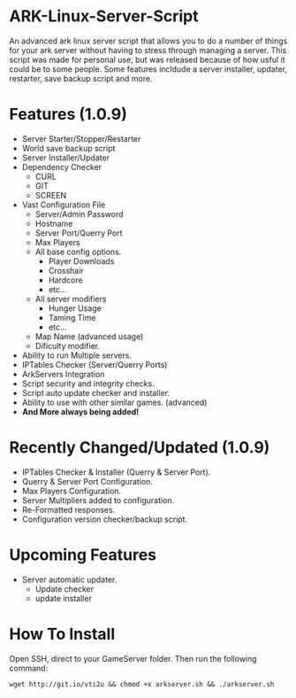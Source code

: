 # ARK-Linux-Server-Script
An advanced ark linux server script that allows you to do a number of things for your ark server without having to stress through managing a server. This script was made for personal use, but was released because of how usful it could be to some people. Some features incldude a server installer, updater, restarter, save backup script and more.

# Features (1.0.9)
- Server Starter/Stopper/Restarter
- World save backup script
- Server Installer/Updater
- Dependency Checker
  - CURL
  - GIT
  - SCREEN
- Vast Configuration File
  - Server/Admin Password
  - Hostname
  - Server Port/Querry Port
  - Max Players
  - All base config options.
    - Player Downloads
    - Crosshair
    - Hardcore
    - etc...
  - All server modifiers
    - Hunger Usage
    - Taming Time
    - etc...
  - Map Name (advanced usage)
  - Dificulty modifier.
- Ability to run Multiple servers.
- IPTables Checker (Server/Querry Ports)
- ArkServers Integration
- Script security and integrity checks.
- Script auto update checker and installer.
- Ability to use with other similar games. (advanced)
- **And More always being added!**


# Recently Changed/Updated (1.0.9)
- IPTables Checker & Installer (Querry & Server Port).
- Querry & Server Port Configuration.
- Max Players Configuration.
- Server Multipliers added to configuration.
- Re-Formatted responses.
- Configuration version checker/backup script.

# Upcoming Features
- Server automatic updater.
  - Update checker
  - update installer

# How To Install
Open SSH, direct to your GameServer folder. Then run the following command:
````
wget http://git.io/vti2u && chmod +x arkserver.sh && ./arkserver.sh
````
